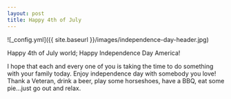 ```yaml
---
layout: post
title: Happy 4th of July
---
```


![_config.yml]({{ site.baseurl }}/images/independence-day-header.jpg)

Happy 4th of July world; Happy Independence Day America!

I hope that each and every one of you is taking the time to do something with your family today. Enjoy independence day with somebody you love! Thank a Veteran, drink a beer, play some horseshoes, have a BBQ, eat some pie...just go out and relax.
